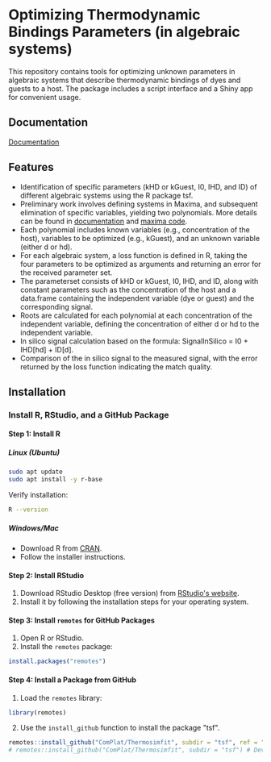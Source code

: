 # Optimizing Thermodynamic Bindings Parameters (in algebraic systems)

This repository contains tools for optimizing unknown parameters in algebraic systems that describe thermodynamic bindings of dyes and guests to a host.
The package includes a script interface and a Shiny app for convenient usage.


## Documentation

[Documentation](https://complat.github.io/Thermosimfit/)

## Features

- Identification of specific parameters (kHD or kGuest, I0, IHD, and ID) of different algebraic systems using the R package tsf.
- Preliminary work involves defining systems in Maxima, and subsequent elimination of specific variables, yielding two polynomials.
  More details can be found in [documentation](./Documentation) and [maxima code](./tsf/inst/maxima_code).
- Each polynomial includes known variables (e.g., concentration of the host), variables to be optimized (e.g., kGuest), and an unknown variable (either d or hd).
- For each algebraic system, a loss function is defined in R, taking the four parameters to be optimized as arguments and returning an error for the received parameter set.
- The parameterset consists of kHD or kGuest, I0, IHD, and ID, along with constant parameters such as the concentration of the host and a data.frame
  containing the independent variable (dye or guest) and the corresponding signal.
- Roots are calculated for each polynomial at each concentration of the independent variable, defining the concentration of either d or hd to the independent variable.
- In silico signal calculation based on the formula: SignalInSilico = I0 + IHD[hd] + ID[d].
- Comparison of the in silico signal to the measured signal, with the error returned by the loss function indicating the match quality.

## Installation

### Install R, RStudio, and a GitHub Package

#### Step 1: Install R

##### Linux (Ubuntu)
```bash
sudo apt update
sudo apt install -y r-base
```
Verify installation:
```bash
R --version
```

##### Windows/Mac
- Download R from [CRAN](https://cran.r-project.org/).
- Follow the installer instructions.

#### Step 2: Install RStudio
1. Download RStudio Desktop (free version) from [RStudio's website](https://posit.co/download/rstudio-desktop/).
2. Install it by following the installation steps for your operating system.

#### Step 3: Install `remotes` for GitHub Packages
1. Open R or RStudio.
2. Install the `remotes` package:
```R
install.packages("remotes")
```

#### Step 4: Install a Package from GitHub
1. Load the `remotes` library:
```R
library(remotes)
```
2. Use the `install_github` function to install the package "tsf".
```R
remotes::install_github("ComPlat/Thermosimfit", subdir = "tsf", ref = "v1.1") # Stable version
# remotes::install_github("ComPlat/Thermosimfit", subdir = "tsf") # Development version
```
